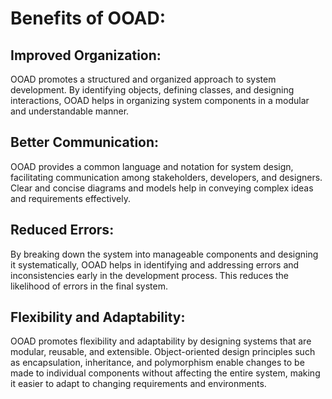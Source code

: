 
# Benefits of OOAD:

## Improved Organization:

OOAD promotes a structured and organized approach to system development. By identifying objects, defining classes, and designing interactions, OOAD helps in organizing system components in a modular and understandable manner.

## Better Communication:

OOAD provides a common language and notation for system design, facilitating communication among stakeholders, developers, and designers. Clear and concise diagrams and models help in conveying complex ideas and requirements effectively.

## Reduced Errors:

By breaking down the system into manageable components and designing it systematically, OOAD helps in identifying and addressing errors and inconsistencies early in the development process. This reduces the likelihood of errors in the final system.

## Flexibility and Adaptability:

OOAD promotes flexibility and adaptability by designing systems that are modular, reusable, and extensible. Object-oriented design principles such as encapsulation, inheritance, and polymorphism enable changes to be made to individual components without affecting the entire system, making it easier to adapt to changing requirements and environments.
